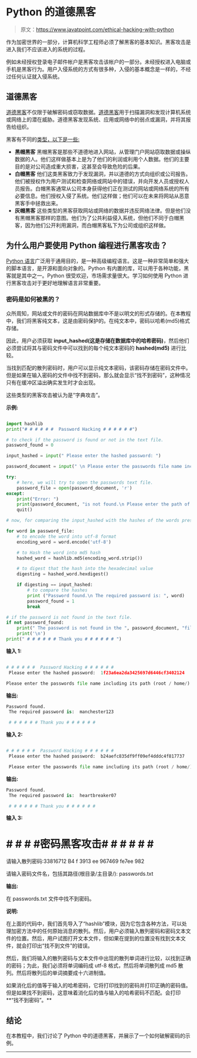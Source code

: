 # Python 的道德黑客

> 原文：<https://www.javatpoint.com/ethical-hacking-with-python>

作为加密世界的一部分，计算机科学工程师必须了解黑客的基本知识。黑客攻击是进入我们不应该进入的系统的过程。

例如未经授权登录电子邮件帐户是黑客攻击该帐户的一部分。未经授权进入电脑或手机是黑客行为。用户入侵系统的方式有很多种，入侵的基本概念是一样的，不经过任何认证就入侵系统。

## 道德黑客

[道德黑客](https://www.javatpoint.com/ethical-hacking)不仅限于破解密码或窃取数据。[道德黑客](https://www.javatpoint.com/ethical-hacking-tutorial)用于扫描漏洞和发现计算机系统或网络上的潜在威胁。道德黑客发现系统、应用或网络中的弱点或漏洞，并将其报告给组织。

黑客有不同的[类型，以下是一些:](https://www.javatpoint.com/types-of-hackers)

*   **黑帽黑客**
    黑帽黑客是那些不道德地进入网站，从管理门户网站窃取数据或操纵数据的人。他们这样做基本上是为了他们的利润或利用个人数据。他们的主要目的是对公司造成重大损害，这甚至会导致危险的后果。
*   **白帽黑客**
    他们这类黑客致力于发现漏洞，并以道德的方式向组织或公司报告。他们被授权作为用户测试和检查网络或网站中的错误，并向开发人员或授权人员报告。白帽黑客通常从公司本身获得他们正在测试的网站或网络系统的所有必要信息。他们授权入侵了系统。他们这样做；他们可以在未来将网站从恶意黑客手中拯救出来。
*   **灰帽黑客**
    这些类型的黑客获取网站或网络的数据并违反网络法律。但是他们没有黑帽黑客那样的意图。他们为了公共利益侵入系统，但他们不同于白帽黑客，因为他们公开利用漏洞，而白帽黑客私下为公司或组织这样做。

## 为什么用户要使用 Python 编程进行黑客攻击？

[Python 语言](https://www.javatpoint.com/python-tutorial)广泛用于通用目的，是一种高级编程语言。这是一种非常简单和强大的脚本语言，是开源和面向对象的。Python 有内置的库，可以用于各种功能，黑客就是其中之一。Python 很受欢迎，市场需求量很大。学习如何使用 Python 进行黑客攻击对于更好地理解语言非常重要。

### 密码是如何被黑的？

众所周知，网站或文件的密码在网站数据库中不是以明文的形式存储的。在本教程中，我们将黑客纯文本，这是由密码保护的。在纯文本中，密码以哈希(md5)格式存储。

因此，用户必须获取 **input_hashed(这是存储在数据库中的哈希密码)**，然后他们必须尝试将其与密码文件中可以找到的每个纯文本密码的 **hashed(md5)** 进行比较。

当找到匹配的散列密码时，用户可以显示纯文本密码，该密码存储在密码文件中。但是如果在输入密码的文件中找不到密码，那么就会显示“找不到密码”，这种情况只有在缓冲区溢出确实发生时才会出现。

这些类型的黑客攻击被认为是“字典攻击”。

**示例:**

```py

import hashlib
print("# # # # # #  Password Hacking # # # # # #")

# to check if the password is found or not in the text file.
password_found = 0                                     

input_hashed = input(" Please enter the hashed password: ")

password_document = input(" \n Please enter the passwords file name including its path (root / home/): ")

try:
    # here, we will try to open the passwords text file.
    password_file = open(password_document, 'r')             
except:
    print("Error: ")
    print(password_document, "is not found.\n Please enter the path of file correctly.")
    quit()

# now, for comparing the input_hashed with the hashes of the words present in the password text file for finding the password.

for word in password_file:
    # to encode the word into utf-8 format
    encoding_word = word.encode('utf-8') 

    # to Hash the word into md5 hash
    hashed_word = hashlib.md5(encoding_word.strip())  

    # to digest that the hash into the hexadecimal value    
    digesting = hashed_word.hexdigest()        

    if digesting == input_hashed:
        # to compare the hashes
        print ("Password found.\n The required password is: ", word)  
        password_found = 1
        break

# if the password is not found in the text file.
if not password_found:
    print(" The password is not found in the ", password_document, "file")  
    print('\n')
print(" # # # # # # Thank you # # # # # # ")

```

**输入 1:**

```py

# # # # # #  Password Hacking # # # # # #
 Please enter the hashed password:  1f23a6ea2da3425697d6446cf3402124

Please enter the passwords file name including its path (root / home/):  passwords.txt

```

**输出:**

```py
Password found.
 The required password is:  manchester123

 # # # # # # Thank you # # # # # #

```

**输入 2:**

```py

# # # # # #  Password Hacking # # # # # #
 Please enter the hashed password:  b24aefc835df9ff09ef4dddc4f817737

 Please enter the passwords file name including its path (root / home/):  passwords.txt

```

**输出:**

```py
Password found.
 The required password is:  heartbreaker07

 # # # # # # Thank you # # # # # #

```

**输入 3:**

# # # # #密码黑客攻击# # # # # # #

请输入散列密码:33816712 B4 f 3913 ee 967469 fe7ee 982

请输入密码文件名，包括其路径(根目录/主目录/): passwords.txt

**输出:**

在 passwords.txt 文件中找不到密码。

**说明:**

在上面的代码中，我们首先导入了“hashlib”模块，因为它包含各种方法，可以处理加密方法中的任何原始消息的散列。然后，用户必须输入散列密码和密码文本文件的位置。然后，用户试图打开文本文件，但如果在提到的位置没有找到文本文件，就会打印出“找不到文件”的错误。

然后，我们将输入的散列密码与文本文件中出现的散列单词进行比较，以找到正确的密码；为此，我们必须将单词编码成 utf-8 格式，然后将单词散列成 md5 散列。然后将散列后的单词摘要成十六进制值。

如果消化后的值等于输入的哈希密码，它将打印找到的密码并打印正确的密码值。但是如果找不到密码，这意味着消化后的值与输入的哈希密码不匹配。会打印**“找不到密码”。**

## 结论

在本教程中，我们讨论了 Python 中的道德黑客，并展示了一个如何破解密码的示例。

* * *
